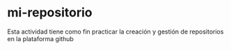 # mi-repositorio
Esta actividad tiene como fin practicar la creación y gestión de repositorios en la plataforma github
